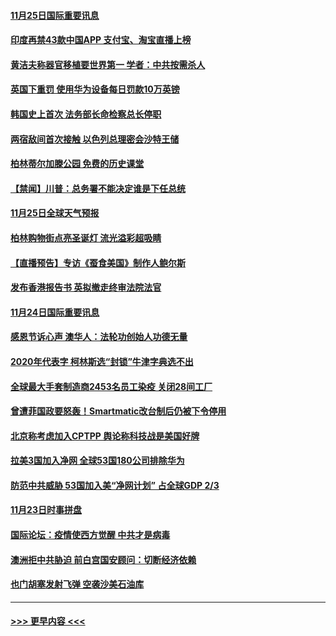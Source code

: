 #### [11月25日国际重要讯息](../pages/prog202/a102995101.md?t=11252003) 
#### [印度再禁43款中国APP 支付宝、淘宝直播上榜](../pages/prog202/a102995075.md?t=11252003) 
#### [黄洁夫称器官移植要世界第一  学者：中共按需杀人](../pages/prog202/a102994899.md?t=11252003) 
#### [英国下重罚 使用华为设备每日罚款10万英镑](../pages/prog202/a102994760.md?t=11252003) 
#### [韩国史上首次 法务部长命检察总长停职](../pages/prog202/a102994802.md?t=11252003) 
#### [两宿敌间首次接触 以色列总理密会沙特王储](../pages/prog202/a102994641.md?t=11252003) 
#### [柏林蒂尔加滕公园 免费的历史课堂](../pages/prog202/a102994632.md?t=11252003) 
#### [【禁闻】川普：总务署不能决定谁是下任总统](../pages/prog202/a102994596.md?t=11252003) 
#### [11月25日全球天气预报](../pages/prog202/a102994582.md?t=11252003) 
#### [柏林购物街点亮圣诞灯 流光溢彩超吸睛](../pages/prog202/a102994586.md?t=11252003) 
#### [【直播预告】专访《蚕食美国》制作人鲍尔斯](../pages/prog202/a102994645.md?t=11252003) 
#### [发布香港报告书 英拟撤走终审法院法官](../pages/prog202/a102994453.md?t=11252003) 
#### [11月24日国际重要讯息](../pages/prog202/a102994290.md?t=11252003) 
#### [感恩节诉心声 澳华人：法轮功创始人功德无量](../pages/prog202/a102994234.md?t=11252003) 
#### [2020年代表字 柯林斯选“封锁”牛津字典选不出](../pages/prog202/a102994160.md?t=11252003) 
#### [全球最大手套制造商2453名员工染疫 关闭28间工厂](../pages/prog202/a102993959.md?t=11252003) 
#### [曾遭菲国政要怒轰！Smartmatic改台制后仍被下令停用](../pages/prog202/a102994061.md?t=11252003) 
#### [北京称考虑加入CPTPP 舆论称科技战是美国好牌](../pages/prog202/a102993940.md?t=11252003) 
#### [拉美3国加入净网 全球53国180公司排除华为](../pages/prog202/a102993812.md?t=11252003) 
#### [防范中共威胁 53国加入美“净网计划” 占全球GDP 2/3](../pages/prog202/a102993834.md?t=11252003) 
#### [11月23日时事拼盘](../pages/prog202/a102993797.md?t=11252003) 
#### [国际论坛：疫情使西方觉醒 中共才是病毒](../pages/prog202/a102993700.md?t=11252003) 
#### [澳洲拒中共胁迫 前白宫国安顾问：切断经济依赖](../pages/prog202/a102993676.md?t=11252003) 
#### [也门胡塞发射飞弹 空袭沙美石油库](../pages/prog202/a102993492.md?t=11252003) 

----
#### [ >>> 更早内容 <<< ](../indexes/prog202-earlier.md)
